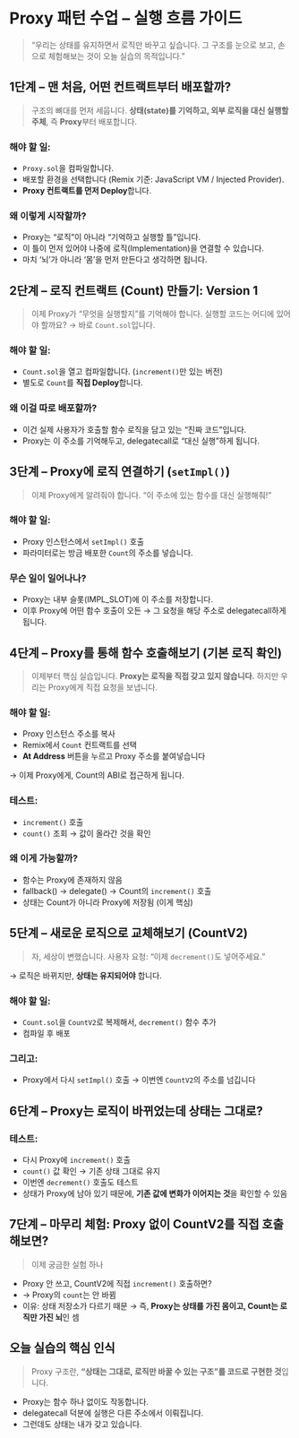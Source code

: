 # Proxy 패턴 수업 – 실행 흐름 가이드

> “우리는 상태를 유지하면서 로직만 바꾸고 싶습니다.
> 그 구조를 눈으로 보고, 손으로 체험해보는 것이 오늘 실습의 목적입니다.”

## 1단계 – 맨 처음, 어떤 컨트랙트부터 배포할까?

> 구조의 뼈대를 먼저 세웁니다.
> **상태(state)를 기억하고, 외부 로직을 대신 실행할 주체**, 즉 **Proxy**부터 배포합니다.

### 해야 할 일:

- `Proxy.sol`을 컴파일합니다.
- 배포할 환경을 선택합니다 (Remix 기준: JavaScript VM / Injected Provider).
- **Proxy 컨트랙트를 먼저 Deploy**합니다.

### 왜 이렇게 시작할까?

- Proxy는 “로직”이 아니라 “기억하고 실행할 틀”입니다.
- 이 틀이 먼저 있어야 나중에 로직(Implementation)을 연결할 수 있습니다.
- 마치 ‘뇌’가 아니라 ‘몸’을 먼저 만든다고 생각하면 됩니다.

## 2단계 – 로직 컨트랙트 (Count) 만들기: Version 1

> 이제 Proxy가 “무엇을 실행할지”를 기억해야 합니다.
> 실행할 코드는 어디에 있어야 할까요?
> → 바로 `Count.sol`입니다.

### 해야 할 일:

- `Count.sol`을 열고 컴파일합니다. (`increment()`만 있는 버전)
- 별도로 `Count`를 **직접 Deploy**합니다.

### 왜 이걸 따로 배포할까?

- 이건 실제 사용자가 호출할 함수 로직을 담고 있는 “진짜 코드”입니다.
- Proxy는 이 주소를 기억해두고, delegatecall로 “대신 실행”하게 됩니다.

## 3단계 – Proxy에 로직 연결하기 (`setImpl()`)

> 이제 Proxy에게 알려줘야 합니다.
> “이 주소에 있는 함수를 대신 실행해줘!”

### 해야 할 일:

- Proxy 인스턴스에서 `setImpl()` 호출
- 파라미터로는 방금 배포한 `Count`의 주소를 넣습니다.

### 무슨 일이 일어나나?

- Proxy는 내부 슬롯(IMPL_SLOT)에 이 주소를 저장합니다.
- 이후 Proxy에 어떤 함수 호출이 오든
  → 그 요청을 해당 주소로 delegatecall하게 됩니다.

## 4단계 – Proxy를 통해 함수 호출해보기 (기본 로직 확인)

> 이제부터 핵심 실습입니다.
> **Proxy는 로직을 직접 갖고 있지 않습니다.**
> 하지만 우리는 Proxy에게 직접 요청을 보냅니다.

### 해야 할 일:

- Proxy 인스턴스 주소를 복사
- Remix에서 `Count` 컨트랙트를 선택
- **At Address** 버튼을 누르고 Proxy 주소를 붙여넣습니다

→ 이제 Proxy에게, Count의 ABI로 접근하게 됩니다.

### 테스트:

- `increment()` 호출
- `count()` 조회 → 값이 올라간 것을 확인

### 왜 이게 가능할까?

- 함수는 Proxy에 존재하지 않음
- fallback() → delegate() → Count의 `increment()` 호출
- 상태는 Count가 아니라 Proxy에 저장됨 (이게 핵심)

## 5단계 – 새로운 로직으로 교체해보기 (CountV2)

> 자, 세상이 변했습니다.
> 사용자 요청: “이제 `decrement()`도 넣어주세요.”

→ 로직은 바뀌지만, **상태는 유지되어야** 합니다.

### 해야 할 일:

- `Count.sol`을 `CountV2`로 복제해서, `decrement()` 함수 추가
- 컴파일 후 배포

### 그리고:

- Proxy에서 다시 `setImpl()` 호출
  → 이번엔 `CountV2`의 주소를 넘깁니다

## 6단계 – Proxy는 로직이 바뀌었는데 상태는 그대로?

### 테스트:

- 다시 Proxy에 `increment()` 호출
- `count()` 값 확인 → 기존 상태 그대로 유지
- 이번엔 `decrement()` 호출도 테스트
- 상태가 Proxy에 남아 있기 때문에, **기존 값에 변화가 이어지는 것**을 확인할 수 있음

## 7단계 – 마무리 체험: Proxy 없이 CountV2를 직접 호출해보면?

> 이제 궁금한 실험 하나

- Proxy 안 쓰고, CountV2에 직접 `increment()` 호출하면?
- → Proxy의 `count`는 안 바뀜
- 이유: 상태 저장소가 다르기 때문
  → 즉, **Proxy는 상태를 가진 몸이고, Count는 로직만 가진 뇌**인 셈

## 오늘 실습의 핵심 인식

> Proxy 구조란,
> **“상태는 그대로, 로직만 바꿀 수 있는 구조”를 코드로 구현한 것**입니다.

- Proxy는 함수 하나 없이도 작동합니다.
- delegatecall 덕분에 실행은 다른 주소에서 이뤄집니다.
- 그런데도 상태는 내가 갖고 있습니다.
